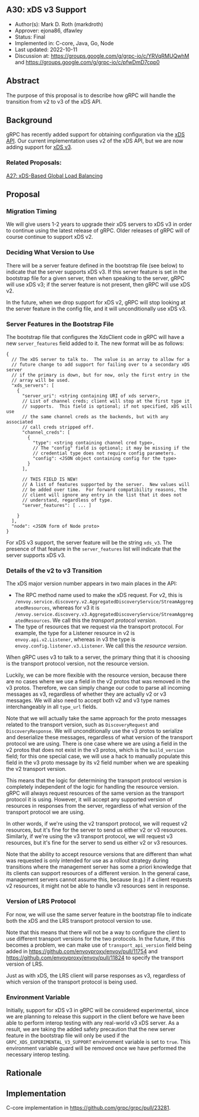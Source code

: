 A30: xDS v3 Support
----
* Author(s): Mark D. Roth (markdroth)
* Approver: ejona86, dfawley
* Status: Final
* Implemented in: C-core, Java, Go, Node
* Last updated: 2022-10-11
* Discussion at: https://groups.google.com/g/grpc-io/c/YRVqRMUQwhM and
  https://groups.google.com/g/grpc-io/c/pfwDmD7cpp0

## Abstract

The purpose of this proposal is to describe how gRPC will handle the
transition from v2 to v3 of the xDS API.

## Background

gRPC has recently added support for obtaining configuration via the
[xDS API](https://github.com/envoyproxy/data-plane-api).  Our current
implementation uses v2 of the xDS API, but we are now adding support
for [xDS
v3](https://docs.google.com/document/d/1xeVvJ6KjFBkNjVspPbY_PwEDHC7XPi0J5p1SqUXcCl8/edit).

### Related Proposals: 

[A27: xDS-Based Global Load Balancing](https://github.com/grpc/proposal/blob/master/A27-xds-global-load-balancing.md)

## Proposal

### Migration Timing

We will give users 1-2 years to upgrade their xDS servers to xDS v3 in
order to continue using the latest release of gRPC.  Older releases of
gRPC will of course continue to support xDS v2.

### Deciding What Version to Use

There will be a server feature defined in the bootstrap file (see below)
to indicate that the server supports xDS v3.  If this server feature is
set in the bootstrap file for a given server, then when speaking to the
server, gRPC will use xDS v3; if the server feature is not present, then
gRPC will use xDS v2.

In the future, when we drop support for xDS v2, gRPC will stop looking
at the server feature in the config file, and it will unconditionally
use xDS v3.

### Server Features in the Bootstrap File

The bootstrap file that configures the XdsClient code in gRPC will have
a new `server_features` field added to it.  The new format will be as
follows:

```
{
  // The xDS server to talk to.  The value is an array to allow for a
  // future change to add support for failing over to a secondary xDS server
  // if the primary is down, but for now, only the first entry in the
  // array will be used.
  "xds_servers": [
    {
      "server_uri": <string containing URI of xds server>,
      // List of channel creds; client will stop at the first type it
      // supports.  This field is optional; if not specified, xDS will use
      // the same channel creds as the backends, but with any associated
      // call creds stripped off.
      "channel_creds": [
        {
          "type": <string containing channel cred type>,
          // The "config" field is optional; it may be missing if the
          // credential type does not require config parameters.
          "config": <JSON object containing config for the type>
        }
      ],

      // THIS FIELD IS NEW!
      // A list of features supported by the server.  New values will
      // be added over time.  For forward compatibility reasons, the
      // client will ignore any entry in the list that it does not
      // understand, regardless of type.
      "server_features": [ ... ]

    }
  ],
  "node": <JSON form of Node proto>
}
```

For xDS v3 support, the server feature will be the string `xds_v3`.  The
presence of that feature in the `server_features` list will indicate
that the server supports xDS v3.

### Details of the v2 to v3 Transition

The xDS major version number appears in two main places in the API:

- The RPC method name used to make the xDS request.  For v2, this is
  `/envoy.service.discovery.v2.AggregatedDiscoveryService/StreamAggregatedResources`,
  whereas for v3 it is
  `/envoy.service.discovery.v3.AggregatedDiscoveryService/StreamAggregatedResources`.
  We call this the *transport protocol version*.
- The type of resources that we request via the transport protocol.  For
  example, the type for a Listener resource in v2 is `envoy.api.v2.Listener`,
  whereas in v3 the type is `envoy.config.listener.v3.Listener`.  We
  call this the *resource version*.

When gRPC uses v3 to talk to a server, the primary thing that it is
choosing is the transport protocol version, not the resource version.

Luckily, we can be more flexible with the resource version, because there
are no cases where we use a field in the v2 protos that was removed in
the v3 protos.  Therefore, we can simply change our code to parse all
incoming messages as v3, regardless of whether they are actually v2
or v3 messages.  We will also need to accept both v2 and v3 type names
interchangeably in all `type_url` fields.

Note that we will actually take the same approach for the proto messages
related to the transport version, such as `DiscoveryRequest` and
`DiscoveryResponse`.  We will unconditionally use the v3 protos to
serialize and deserialize these messages, regardless of what version of
the transport protocol we are using.  There is one case where we are
using a field in the v2 protos that does not exist in the v3 protos,
which is the `build_version` field; for this one special case, we will
use a hack to manually populate this field in the v3 proto message by its
v2 field number when we are speaking the v2 transport version.

This means that the logic for determining the transport protocol version
is completely independent of the logic for handling the resource version.
gRPC will always request resources of the same version as the transport
protocol it is using.  However, it will accept any supported version of
resources in responses from the server, regardless of what version of
the transport protocol we are using.

In other words, if we're using the v2 transport protocol, we will
request v2 resources, but it's fine for the server to send us either v2
or v3 resources.  Similarly, if we're using the v3 transport protocol,
we will request v3 resources, but it's fine for the server to send us
either v2 or v3 resources.

Note that the ability to accept resource versions that are different
than what was requested is only intended for use as a rollout strategy
during transitions where the management server has some a priori
knowledge that its clients can support resources of a different version.
In the general case, management servers cannot assume this, because
(e.g.) if a client requests v2 resources, it might not be able to handle
v3 resources sent in response.

### Version of LRS Protocol

For now, we will use the same server feature in the bootstrap file to
indicate both the xDS and the LRS transport protocol version to use.

Note that this means that there will not be a way to configure the client
to use different transport versions for the two protocols.  In the future,
if this becomes a problem, we can make use of `transport_api_version`
field being added in https://github.com/envoyproxy/envoy/pull/11754 and
https://github.com/envoyproxy/envoy/pull/11824 to specify the transport
version of LRS.

Just as with xDS, the LRS client will parse responses as v3, regardless
of which version of the transport protocol is being used.

### Environment Variable

Initially, support for xDS v3 in gRPC will be considered experimental,
since we are planning to release this support in the client before we
have been able to perform interop testing with any real-world v3 xDS
server.  As a result, we are taking the added safety precaution that the
new server feature in the bootstrap file will only be used if the
`GRPC_XDS_EXPERIMENTAL_V3_SUPPORT` environment variable is set to
`true`.  This environment variable guard will be removed once we have
performed the necessary interop testing.

## Rationale


## Implementation

C-core implementation in https://github.com/grpc/grpc/pull/23281.
